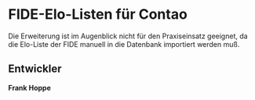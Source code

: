 # FIDE-Elo-Listen für Contao

Die Erweiterung ist im Augenblick nicht für den Praxiseinsatz geeignet, da die Elo-Liste der FIDE manuell in die Datenbank importiert werden muß.

## Entwickler ##

**Frank Hoppe**
